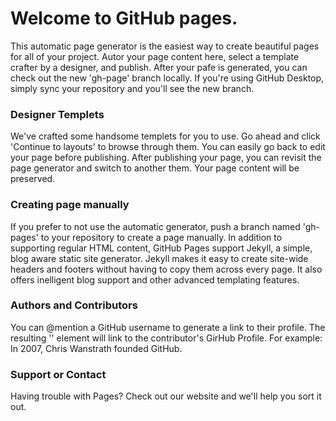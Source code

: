 # Welcome to GitHub pages.
This automatic page generator is the easiest way to create beautiful pages for all of your project. Autor your page content here, select a template crafter by a designer, and publish. After your pafe is generated, you can check out the new 'gh-page' branch locally. If you're using GitHub Desktop, simply sync your repository and you'll see the new branch.

### Designer Templets
We've crafted some handsome templets for you to use. Go ahead and click 'Continue to layouts' to browse through them. You can easily go back to edit your page before publishing. After publishing your page, you can revisit the page generator and switch to another them. Your page content will be preserved.

### Creating page manually
If you prefer to not use the automatic generator, push a branch named 'gh-pages' to your repository to create a page manually. In addition to supporting regular HTML content, GitHub Pages support Jekyll, a simple, blog aware static site generator. Jekyll makes it easy to create site-wide headers and footers without having to copy them across every page. It also offers inelligent blog support and other advanced templating features.

### Authors and Contributors
You can @mention a GitHub username to generate a link to their profile. The resulting '<a>' element will link to the contributor's GirHub Profile. For example: In 2007, Chris Wanstrath founded GitHub.

### Support or Contact
Having trouble with Pages? Check out our website and we'll help you sort it out.


